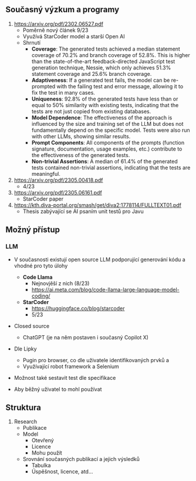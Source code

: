 ## Současný výzkum a programy

1. https://arxiv.org/pdf/2302.06527.pdf
    - Poměrně nový článek 9/23
    - Využívá StarCoder model a starší Open AI
    - Shrnutí
        - __Coverage__: The generated tests achieved a median statement coverage of 70.2% and branch coverage of 52.8%. This is higher than the state-of-the-art feedback-directed JavaScript test generation technique, Nessie, which only achieves 51.3% statement coverage and 25.6% branch coverage.
        - __Adaptiveness__: If a generated test fails, the model can be re-prompted with the failing test and error message, allowing it to fix the test in many cases.
        - __Uniqueness__: 92.8% of the generated tests have less than or equal to 50% similarity with existing tests, indicating that the tests are not just copied from existing databases.
        - __Model Dependence__: The effectiveness of the approach is influenced by the size and training set of the LLM but does not fundamentally depend on the specific model. Tests were also run with other LLMs, showing similar results.
        - __Prompt Components__: All components of the prompts (function signature, documentation, usage examples, etc.) contribute to the effectiveness of the generated tests.
        - __Non-trivial Assertions__: A median of 61.4% of the generated tests contained non-trivial assertions, indicating that the tests are meaningful.
2. https://arxiv.org/pdf/2305.00418.pdf
    - 4/23
3. https://arxiv.org/pdf/2305.06161.pdf
    - StarCoder paper
4. https://kth.diva-portal.org/smash/get/diva2:1778114/FULLTEXT01.pdf
    - Thesis zabývající se AI psaním unit testů pro Javu

## Možný přístup

### LLM

- V současnosti existují open source LLM podporující generování kódu a vhodné pro tyto úlohy
    - __Code Llama__
        - Nejnovjěší z nich (8/23)
        - https://ai.meta.com/blog/code-llama-large-language-model-coding/
    - __StarCoder__
        - https://huggingface.co/blog/starcoder
        - 5/23

- Closed source
    - ChatGPT (je na něm postaven i současný Copilot X)

- Dle Lipky
    - Pugin pro browser, co dle uživatele identifikovaných prvků a 
    - Využívající robot framework a Selenium
- Možnost také sestavit test dle specifikace
- Aby běžný uživatel to mohl používat

## Struktura

1. Research
    - Publikace
    - Model
        - Otevřený
        - Licence
        - Mohu použít
    - Srovnání současných publikací a jejich výsledků
        - Tabulka
        - Úspěšnost, licence, atd...

